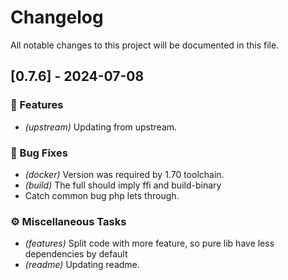 # Changelog

All notable changes to this project will be documented in this file.

## [0.7.6] - 2024-07-08

### 🚀 Features

- *(upstream)* Updating from upstream.

### 🐛 Bug Fixes

- *(docker)* Version was required by 1.70 toolchain.
- *(build)* The full should imply ffi and build-binary
- Catch common bug php lets through.

### ⚙️ Miscellaneous Tasks

- *(features)* Split code with more feature, so pure lib have less dependencies by default
- *(readme)* Updating readme.

<!-- generated by git-cliff -->
